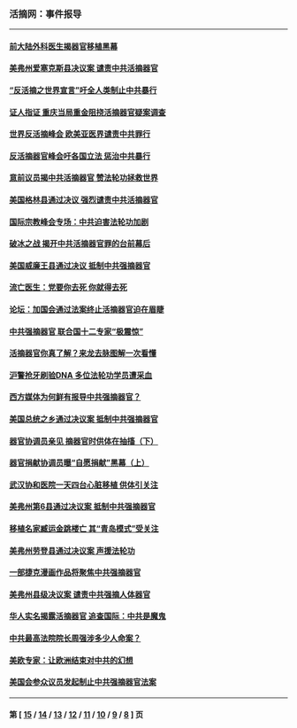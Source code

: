 ### 活摘网：事件报导
---
#### [前大陆外科医生揭器官移植黑幕](../../pages/nf5877/n13401416.md?12030430) 
#### [美弗州爱塞克斯县决议案 谴责中共活摘器官](../../pages/nf5877/n13320919.md?12030430) 
#### [“反活摘之世界宣言”吁全人类制止中共暴行](../../pages/nf5877/n13259730.md?12030430) 
#### [证人指证 重庆当局重金阻挠活摘器官疑案调查](../../pages/nf5877/n13259127.md?12030430) 
#### [世界反活摘峰会 欧美亚医界谴责中共罪行](../../pages/nf5877/n13253550.md?12030430) 
#### [反活摘器官峰会吁各国立法 惩治中共暴行](../../pages/nf5877/n13245052.md?12030430) 
#### [意前议员揭中共活摘器官 赞法轮功拯救世界](../../pages/nf5877/n13203445.md?12030430) 
#### [美国格林县通过决议 强烈谴责中共活摘器官](../../pages/nf5877/n13119367.md?12030430) 
#### [国际宗教峰会专场：中共迫害法轮功加剧](../../pages/nf5877/n13088279.md?12030430) 
#### [破冰之战 揭开中共活摘器官罪的台前幕后](../../pages/nf5877/n13082457.md?12030430) 
#### [美国威廉王县通过决议 抵制中共强摘器官](../../pages/nf5877/n13056521.md?12030430) 
#### [流亡医生：党要你去死 你就得去死](../../pages/nf5877/n13052835.md?12030430) 
#### [论坛：加国会通过法案终止活摘器官迫在眉睫](../../pages/nf5877/n13029839.md?12030430) 
#### [中共强摘器官 联合国十二专家“极震惊”](../../pages/nf5877/n13024313.md?12030430) 
#### [活摘器官你真了解？来龙去脉图解一次看懂](../../pages/nf5877/n13013820.md?12030430) 
#### [沪警抢牙刷验DNA 多位法轮功学员遭采血](../../pages/nf5877/n12969218.md?12030430) 
#### [西方媒体为何鲜有报导中共强摘器官？](../../pages/nf5877/n12932034.md?12030430) 
#### [美国总统之乡通过决议案 抵制中共强摘器官](../../pages/nf5877/n12908242.md?12030430) 
#### [器官协调员亲见 摘器官时供体在抽搐（下）](../../pages/nf5877/n12898622.md?12030430) 
#### [器官捐献协调员曝“自愿捐献”黑幕（上）](../../pages/nf5877/n12878830.md?12030430) 
#### [武汉协和医院一天四台心脏移植 供体引关注](../../pages/nf5877/n12863175.md?12030430) 
#### [美弗州第6县通过决议案 抵制中共强摘器官](../../pages/nf5877/n12805218.md?12030430) 
#### [移植名家臧运金跳楼亡 其“青岛模式”受关注](../../pages/nf5877/n12803746.md?12030430) 
#### [美弗州劳登县通过决议案 声援法轮功](../../pages/nf5877/n12785715.md?12030430) 
#### [一部捷克漫画作品将聚焦中共强摘器官](../../pages/nf5877/n12785954.md?12030430) 
#### [美弗州县级决议案 谴责中共强摘人体器官](../../pages/nf5877/n12721290.md?12030430) 
#### [华人实名揭露活摘器官 追查国际：中共是魔鬼](../../pages/nf5877/n12691724.md?12030430) 
#### [中共最高法院院长周强涉多少人命案？](../../pages/nf5877/n12678074.md?12030430) 
#### [美欧专家：让欧洲结束对中共的幻想](../../pages/nf5877/n12652921.md?12030430) 
#### [美国会参众议员发起制止中共强摘器官法案](../../pages/nf5877/n12627668.md?12030430) 

---
#### 第 [ [15](./15.md?12030430) / [14](./14.md?12030430) / [13](./13.md?12030430) / [12](./12.md?12030430) / [11](./11.md?12030430) / [10](./10.md?12030430) / [9](./9.md?12030430) / [8](./8.md?12030430) ] 页
